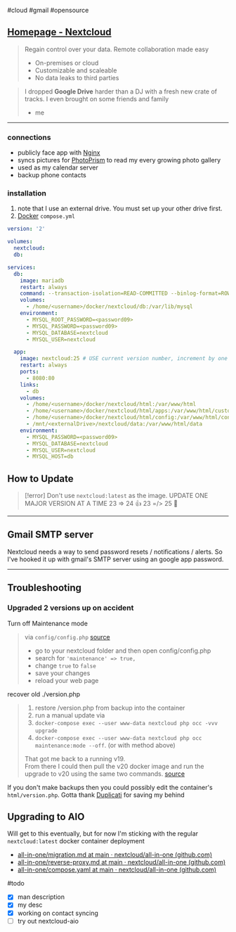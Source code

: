 #cloud #gmail #opensource 

## [Homepage - Nextcloud](https://nextcloud.com/)

> Regain control over your data. Remote collaboration made easy
>-   On-premises or cloud
>-   Customizable and scaleable
>-   No data leaks to third parties


> I dropped **Google Drive** harder than a DJ with a fresh new crate of tracks. I even brought on some friends and family  
> - me

---
### connections
- publicly face app with [Nginx](📁developer/Home%20Lab%20🏠/Nginx%20Proxy%20Manager.md#Publicly%20Facing%20App)
- syncs pictures for [PhotoPrism](📁developer/Home%20Lab%20🏠/PhotoPrism.md) to read my every growing photo gallery
- used as my calendar server
- backup phone contacts

### installation
1. note that I use an external drive. You must set up your other drive first.
2. [Docker](📁developer/Home%20Lab%20🏠/Docker.md) `compose.yml`
```yaml
version: '2'

volumes:
  nextcloud:
  db:

services:
  db:
    image: mariadb
    restart: always
    command: --transaction-isolation=READ-COMMITTED --binlog-format=ROW --innodb-read-only-compressed=OFF
    volumes:
      - /home/<username>/docker/nextcloud/db:/var/lib/mysql
    environment:
      - MYSQL_ROOT_PASSWORD=<password09>
      - MYSQL_PASSWORD=<password09>
      - MYSQL_DATABASE=nextcloud
      - MYSQL_USER=nextcloud

  app:
    image: nextcloud:25 # USE current version number, increment by one when upgrading
    restart: always
    ports:
      - 8080:80
    links:
      - db
    volumes:
      - /home/<username>/docker/nextcloud/html:/var/www/html
      - /home/<username>/docker/nextcloud/html/apps:/var/www/html/custom_apps 
      - /home/<username>/docker/nextcloud/html/config:/var/www/html/config 
      - /mnt/<externalDrive>/nextcloud/data:/var/www/html/data
    environment:
      - MYSQL_PASSWORD=<password09>
      - MYSQL_DATABASE=nextcloud
      - MYSQL_USER=nextcloud
      - MYSQL_HOST=db
```

## How to Update
> [!error]
> Don't use `nextcloud:latest` as the image.
> UPDATE ONE MAJOR VERSION AT A TIME
> 23 => 24 👍
> 23 =/> 25 🚫

---
## Gmail SMTP server
Nextcloud needs a way to send password resets / notifications / alerts. So I've hooked it up with gmail's SMTP server using an google app password.  

---
## Troubleshooting
### Upgraded 2 versions up on accident 
Turn off Maintenance mode
> via `config/config.php` [source](https://help.nextcloud.com/t/cant-start-nextcloud-because-the-version-of-the-data-is-higher-than-the-docker-image-version-and-downgrading-is-not-supported/109438/4)
> -   go to your nextcloud folder and then open config/config.php
> -   search for `'maintenance' => true,`
> -   change `true` to `false`
> -   save your changes
> -   reload your web page


recover old ./version.php
> 1. restore /version.php from backup into the container  
> 2. run a manual update via 
> 	1. `docker-compose exec --user www-data nextcloud php occ -vvv upgrade` 
> 	2. `docker-compose exec --user www-data nextcloud php occ maintenance:mode --off`.  (or with method above)
> 	   
>  That got me back to a running v19.  
From there I could then pull the v20 docker image and run the upgrade to v20 using the same two commands.
> [source](https://help.nextcloud.com/t/cant-start-nextcloud-because-the-version-of-the-data-is-higher-than-the-docker-image-version-and-downgrading-is-not-supported/109438/4?u=wchorski)

If you don't make backups then you could possibly edit the container's `html/version.php`. Gotta thank [Duplicati](📁developer/Home%20Lab%20🏠/Duplicati.md) for saving my behind

## Upgrading to AIO

Will get to this eventually, but for now I'm sticking with the regular `nextcloud:latest` docker container deployment 
- [all-in-one/migration.md at main · nextcloud/all-in-one (github.com)](https://github.com/nextcloud/all-in-one/blob/main/migration.md)
- [all-in-one/reverse-proxy.md at main · nextcloud/all-in-one (github.com)](https://github.com/nextcloud/all-in-one/blob/main/reverse-proxy.md#4-open-the-aio-interface)
- [all-in-one/compose.yaml at main · nextcloud/all-in-one (github.com)](https://github.com/nextcloud/all-in-one/blob/main/compose.yaml)

#todo 
- [x] man description
- [x] my desc
- [x] working on contact syncing
- [ ] try out nextcloud-aio